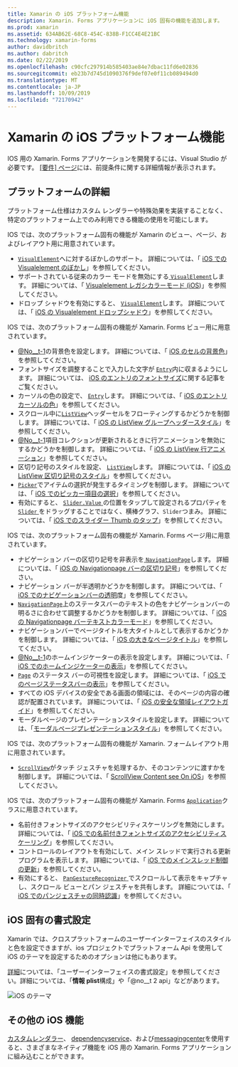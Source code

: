 ```yaml
---
title: Xamarin の iOS プラットフォーム機能
description: Xamarin. Forms アプリケーションに iOS 固有の機能を追加します。
ms.prod: xamarin
ms.assetid: 634AB62E-68C8-454C-838B-F1CC4E4E21BC
ms.technology: xamarin-forms
author: davidbritch
ms.author: dabritch
ms.date: 02/22/2019
ms.openlocfilehash: c90cfc297914b585403ae84e7dbac11fd6e02836
ms.sourcegitcommit: eb23b7d745d1090376f9def07e0f11cb089494d0
ms.translationtype: MT
ms.contentlocale: ja-JP
ms.lasthandoff: 10/09/2019
ms.locfileid: "72170942"
---
```

# <a name="ios-platform-features-in-xamarinforms"></a>Xamarin の iOS プラットフォーム機能

IOS 用の Xamarin. Forms アプリケーションを開発するには、Visual Studio が必要です。 [[要件] ページ](~/get-started/requirements.md)には、前提条件に関する詳細情報が表示されます。

## <a name="platform-specifics"></a>プラットフォームの詳細

プラットフォーム仕様はカスタム レンダラーや特殊効果を実装することなく、特定のプラットフォーム上でのみ利用できる機能の使用を可能にします。

IOS では、次のプラットフォーム固有の機能が Xamarin のビュー、ページ、およびレイアウト用に用意されています。

- [ `VisualElement`](xref:Xamarin.Forms.VisualElement)へに対するぼかしのサポート。 詳細については、「 [iOS での Visualelement のぼかし](visualelement-blur.md)」を参照してください。
- サポートされている従来のカラー モードを無効にする[ `VisualElement`](xref:Xamarin.Forms.VisualElement)します。 詳細については、「 [Visualelement レガシカラーモード (iOS](legacy-color-mode.md))」を参照してください。
- ドロップ シャドウを有効にすると、 [ `VisualElement`](xref:Xamarin.Forms.VisualElement)します。 詳細については、「 [iOS の Visualelement ドロップシャドウ](visualelement-drop-shadow.md)」を参照してください。

IOS では、次のプラットフォーム固有の機能が Xamarin. Forms ビュー用に用意されています。

- [@No__t-1](xref:Xamarin.Forms.Cell)の背景色を設定します。 詳細については、「 [iOS のセルの背景色](cell-background-color.md)」を参照してください。
- フォントサイズを調整することで入力した文字が [`Entry`](xref:Xamarin.Forms.Entry)内に収まるようにします。 詳細については、 [iOS のエントリのフォントサイズ](entry-font-size.md)に関する記事をご覧ください。
- カーソルの色の設定で、 [ `Entry`](xref:Xamarin.Forms.Entry)します。 詳細については、「 [iOS のエントリカーソルの色](entry-cursor-color.md)」を参照してください。
- スクロール中に[`ListView`](xref:Xamarin.Forms.ListView)ヘッダーセルをフローティングするかどうかを制御します。 詳細については、「 [iOS の ListView グループヘッダースタイル](listview-group-header-style.md)」を参照してください。
- [@No__t-1](xref:Xamarin.Forms.ListView)項目コレクションが更新されるときに行アニメーションを無効にするかどうかを制御します。 詳細については、「 [iOS の ListView 行アニメーション](listview-row-animations.md)」を参照してください。
- 区切り記号のスタイルを設定、 [ `ListView`](xref:Xamarin.Forms.ListView)します。 詳細については、「 [iOS の ListView 区切り記号のスタイル](listview-separator-style.md)」を参照してください。
- [`Picker`](xref:Xamarin.Forms.Picker)でアイテムの選択が発生するタイミングを制御します。 詳細については、「 [iOS でのピッカー項目の選択](picker-selection.md)」を参照してください。
- 有効にすると、 [ `Slider.Value` ](xref:Xamarin.Forms.Slider.Value)の位置をタップして設定されるプロパティを[ `Slider` ](xref:Xamarin.Forms.Slider)をドラッグすることではなく、横棒グラフ、`Slider`つまみ。 詳細については、「 [iOS でのスライダー Thumb のタップ](slider-thumb.md)」を参照してください。

IOS では、次のプラットフォーム固有の機能が Xamarin. Forms ページ用に用意されています。

- ナビゲーション バーの区切り記号を非表示を[ `NavigationPage`](xref:Xamarin.Forms.NavigationPage)します。 詳細については、「 [iOS の Navigationpage バーの区切り記号](navigation-bar-separator.md)」を参照してください。
- ナビゲーション バーが半透明かどうかを制御します。 詳細については、「 [iOS でのナビゲーションバーの透明](navigation-bar-translucent.md)度」を参照してください。
- [`NavigationPage`](xref:Xamarin.Forms.NavigationPage)上のステータスバーのテキストの色をナビゲーションバーの明るさに合わせて調整するかどうかを制御します。 詳細については、「 [iOS の Navigationpage バーテキストカラーモード](status-bar-text-color.md)」を参照してください。
- ナビゲーションバーでページタイトルを大タイトルとして表示するかどうかを制御します。 詳細については、「 [iOS の大きなページタイトル](page-large-title.md)」を参照してください。
- [@No__t-1](xref:Xamarin.Forms.Page)のホームインジケーターの表示を設定します。 詳細については、「 [iOS でのホームインジケーターの表示](page-home-indicator.md)」を参照してください。
- [`Page`](xref:Xamarin.Forms.Page) のステータス バーの可視性を設定します。 詳細については、「 [iOS でのページステータスバーの表示](page-status-bar-visibility.md)」を参照してください。
- すべての iOS デバイスの安全である画面の領域には、そのページの内容の確認が配置されています。 詳細については、「 [iOS の安全な領域レイアウトガイド](page-safe-area-layout.md)」を参照してください。
- モーダルページのプレゼンテーションスタイルを設定します。 詳細については、「[モーダルページプレゼンテーションスタイル](page-presentation-style.md)」を参照してください。

IOS では、次のプラットフォーム固有の機能が Xamarin. フォームレイアウト用に用意されています。

- [`ScrollView`](xref:Xamarin.Forms.ScrollView)がタッチ ジェスチャを処理するか、そのコンテンツに渡すかを制御します。 詳細については、「 [ScrollView Content see On iOS](scrollview-content-touches.md)」を参照してください。

IOS では、次のプラットフォーム固有の機能が Xamarin. Forms [`Application`](xref:Xamarin.Forms.Application)クラスに用意されています。

- 名前付きフォントサイズのアクセシビリティスケーリングを無効にします。 詳細については、「 [iOS での名前付きフォントサイズのアクセシビリティスケーリング](named-font-size-scaling.md)」を参照してください。
- コントロールのレイアウトを有効にして、メイン スレッドで実行される更新プログラムを表示します。 詳細については、「 [iOS でのメインスレッド制御の更新](main-thread-updates-ui.md)」を参照してください。
- 有効にすると、 [ `PanGestureRecognizer` ](xref:Xamarin.Forms.PanGestureRecognizer)でスクロールして表示をキャプチャし、スクロール ビューとパン ジェスチャを共有します。 詳細については、「 [iOS でのパンジェスチャの同時認識](application-pan-gesture.md)」を参照してください。

## <a name="ios-specific-formatting"></a>iOS 固有の書式設定

Xamarin では、クロスプラットフォームのユーザーインターフェイスのスタイルと色を設定できますが、ios プロジェクトでプラットフォーム Api を使用して iOS のテーマを設定するためのオプションは他にもあります。

[詳細](formatting.md)については、「ユーザーインターフェイスの書式設定」を参照してください。詳細については、「**情報 plist**構成」や「@no__t 2 api」などがあります。

![](images/status-white-sml.png "iOS のテーマ")

## <a name="other-ios-features"></a>その他の iOS 機能

[カスタムレンダラー](~/xamarin-forms/app-fundamentals/custom-renderer/index.md)、 [dependencyservice](~/xamarin-forms/app-fundamentals/dependency-service/index.md)、および[messagingcenter](~/xamarin-forms/app-fundamentals/messaging-center.md)を使用すると、さまざまなネイティブ機能を iOS 用の Xamarin. Forms アプリケーションに組み込むことができます。
